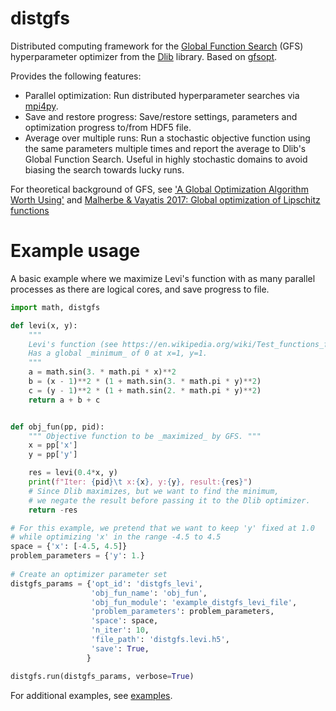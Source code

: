 # distgfs

Distributed computing framework for the
[Global Function Search](http://dlib.net/optimization.html#global_function_search) 
(GFS) hyperparameter optimizer from the [Dlib](http://dlib.net) library.
Based on [gfsopt](https://github.com/tsoernes/gfsopt).

Provides the following features:
* Parallel optimization: Run distributed hyperparameter searches via [mpi4py](https://github.com/mpi4py/mpi4py).
* Save and restore progress: Save/restore settings, parameters and optimization progress to/from HDF5 file. 
* Average over multiple runs: Run a stochastic objective function using the same
parameters multiple times and report the average to Dlib's Global Function
Search. Useful in highly stochastic domains to avoid biasing the search towards
lucky runs.

For theoretical background of GFS, see ['A Global Optimization Algorithm Worth Using'](http://blog.dlib.net/2017/12/a-global-optimization-algorithm-worth.html) and [Malherbe & Vayatis 2017: Global optimization of Lipschitz functions](https://arxiv.org/abs/1703.02628)

# Example usage
A basic example where we maximize Levi's function with as many parallel processes as there are logical cores, and save progress to file.

```python
import math, distgfs

def levi(x, y):
    """
    Levi's function (see https://en.wikipedia.org/wiki/Test_functions_for_optimization).
    Has a global _minimum_ of 0 at x=1, y=1.
    """
    a = math.sin(3. * math.pi * x)**2
    b = (x - 1)**2 * (1 + math.sin(3. * math.pi * y)**2)
    c = (y - 1)**2 * (1 + math.sin(2. * math.pi * y)**2)
    return a + b + c


def obj_fun(pp, pid):
    """ Objective function to be _maximized_ by GFS. """
    x = pp['x']
    y = pp['y']

    res = levi(0.4*x, y)
    print(f"Iter: {pid}\t x:{x}, y:{y}, result:{res}")
    # Since Dlib maximizes, but we want to find the minimum,
    # we negate the result before passing it to the Dlib optimizer.
    return -res

# For this example, we pretend that we want to keep 'y' fixed at 1.0
# while optimizing 'x' in the range -4.5 to 4.5
space = {'x': [-4.5, 4.5]}
problem_parameters = {'y': 1.}
    
# Create an optimizer parameter set
distgfs_params = {'opt_id': 'distgfs_levi',
                  'obj_fun_name': 'obj_fun',
                  'obj_fun_module': 'example_distgfs_levi_file',
                  'problem_parameters': problem_parameters,
                  'space': space,
                  'n_iter': 10,
                  'file_path': 'distgfs.levi.h5',
                  'save': True,
                 }

distgfs.run(distgfs_params, verbose=True)
```

For additional examples, see [examples](https://github.com/iraikov/distgfs/tree/master/examples).
